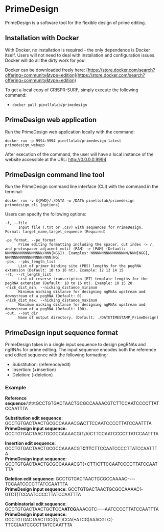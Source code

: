 # PrimeDesign

PrimeDesign is a software tool for the flexible design of prime editing.

## Installation with Docker

With Docker, no installation is required - the only dependence is Docker itself. Users will not need to deal with installation and configuration issues. Docker will do all the dirty work for you!

Docker can be downloaded freely here: [https://store.docker.com/search?offering=community&type=edition](https://store.docker.com/search?offering=community&type=edition)

To get a local copy of CRISPR-SURF, simply execute the following command:
* ```docker pull pinellolab/primedesign```

## PrimeDesign web application

Run the PrimeDesign web application locally with the command:

```
docker run -p 9994:9994 pinellolab/primedesign:latest primedesign_webapp
```
After execution of the command, the user will have a local instance of the website accessible at the URL: http://0.0.0.0:9994

## PrimeDesign command line tool

Run the PrimeDesign command line interface (CLI) with the command in the terminal:

```
docker run -v ${PWD}/:/DATA -w /DATA pinellolab/primedesign primedesign_cli [options]
```

Users can specify the following options:
```
-f, --file
      Input file (.txt or .csv) with sequences for PrimeDesign. Format: target_name,target_sequence (Required)

-pe_format, --pe_format
      Prime editing formatting including the spacer, cut index -> /, and protospacer adjacent motif (PAM) -> [PAM] (Default: NNNNNNNNNNNNNNNNN/NNN[NGG]). Examples: NNNNNNNNNNNNNNNNN/NNN[NGG], NNNNNNNNNNNNNNNNN/NNN[NG]
-pbs, --pbs_length_list
      List of primer binding site (PBS) lengths for the pegRNA extension (Default: 10 to 16 nt). Example: 12 13 14 15
-rt, --rt_length_list
      List of reverse transcription (RT) template lengths for the pegRNA extension (Default: 10 to 16 nt). Example: 10 15 20
-nick_dist_min, --nicking_distance_minimum
      Minimum nicking distance for designing ngRNAs upstream and downstream of a pegRNA (Default: 0).
-nick_dist_max, --nicking_distance_maximum
      Maximum nicking distance for designing ngRNAs upstream and downstream of a pegRNA (Default: 100).
-out, --out_dir
      Name of output directory. (Default: ./DATETIMESTAMP_PrimeDesign)
```
## PrimeDesign input sequence format

PrimeDesign takes in a single input sequence to design pegRNAs and ngRNAs for prime editing. The input sequence encodes both the reference and edited sequence with the following formatting:

* Substitution:     (reference/edit)
* Insertion:        (+insertion)
* Deletion:         (-deletion)

### Example
**Reference sequence:**\t\t\tGCCTGTGACTAACTGCGCCAAAACGTCTTCCAATCCCCTTATCCAATTTA

**Substitution edit sequence:**   GCCTGTGACTAACTGCGCCAAAACG**A**CTTCCAATCCCCTTATCCAATTTA<br/>
**PrimeDesign input sequence:**   GCCTGTGACTAACTGCGCCAAAACG(T/A)CTTCCAATCCCCTTATCCAATTTA

**Insertion edit sequence:**      GCCTGTGACTAACTGCGCCAAAACGT**CTT**CTTCCAATCCCCTTATCCAATTTA<br/>
**PrimeDesign input sequence:**   GCCTGTGACTAACTGCGCCAAAACGT(+CTT)CTTCCAATCCCCTTATCCAATTTA

**Deletion edit sequence:**       GCCTGTGACTAACTGCGCCAAAAC----TCCAATCCCCTTATCCAATTTA<br/>
**PrimeDesign input sequence:**   GCCTGTGACTAACTGCGCCAAAAC(-GTCT)TCCAATCCCCTTATCCAATTTA

**Combinatorial edit sequence:**  GCCTGTGACTAACTGC**T**CCA**ATCG**AAACGTC----AATCCCCTTATCCAATTTA<br/>
**PrimeDesign input sequence:**   GCCTGTGACTAACTGC(G/T)CCA(+ATCG)AAACGTC(-TTCC)AATCCCCTTATCCAATTTA
